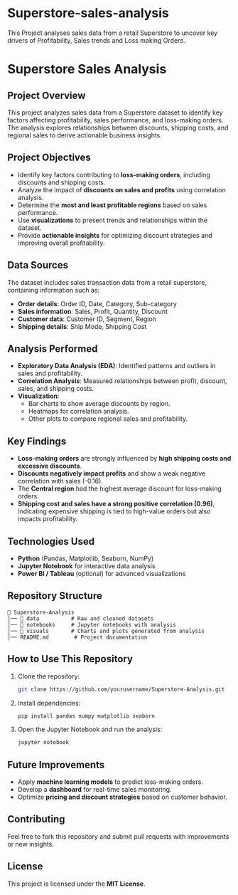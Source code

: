 # Superstore-sales-analysis
This Project analyses sales data from a retail Superstore to uncover key drivers of Profitability, Sales trends and Loss making Orders.
# Superstore Sales Analysis

## Project Overview
This project analyzes sales data from a Superstore dataset to identify key factors affecting profitability, sales performance, and loss-making orders. The analysis explores relationships between discounts, shipping costs, and regional sales to derive actionable business insights.

## Project Objectives
- Identify key factors contributing to **loss-making orders**, including discounts and shipping costs.
- Analyze the impact of **discounts on sales and profits** using correlation analysis.
- Determine the **most and least profitable regions** based on sales performance.
- Use **visualizations** to present trends and relationships within the dataset.
- Provide **actionable insights** for optimizing discount strategies and improving overall profitability.

## Data Sources
The dataset includes sales transaction data from a retail superstore, containing information such as:
- **Order details**: Order ID, Date, Category, Sub-category
- **Sales information**: Sales, Profit, Quantity, Discount
- **Customer data**: Customer ID, Segment, Region
- **Shipping details**: Ship Mode, Shipping Cost

## Analysis Performed
- **Exploratory Data Analysis (EDA)**: Identified patterns and outliers in sales and profitability.
- **Correlation Analysis**: Measured relationships between profit, discount, sales, and shipping costs.
- **Visualization**:
  - Bar charts to show average discounts by region.
  - Heatmaps for correlation analysis.
  - Other plots to compare regional sales and profitability.

## Key Findings
- **Loss-making orders** are strongly influenced by **high shipping costs and excessive discounts**.
- **Discounts negatively impact profits** and show a weak negative correlation with sales (-0.16).
- The **Central region** had the highest average discount for loss-making orders.
- **Shipping cost and sales have a strong positive correlation (0.96)**, indicating expensive shipping is tied to high-value orders but also impacts profitability.

## Technologies Used
- **Python** (Pandas, Matplotlib, Seaborn, NumPy)
- **Jupyter Notebook** for interactive data analysis
- **Power BI / Tableau** (optional) for advanced visualizations

## Repository Structure
```
📂 Superstore-Analysis
│── 📁 data          # Raw and cleaned datasets
│── 📁 notebooks     # Jupyter notebooks with analysis
│── 📁 visuals       # Charts and plots generated from analysis
│── README.md        # Project documentation
```

## How to Use This Repository
1. Clone the repository:
   ```bash
   git clone https://github.com/yourusername/Superstore-Analysis.git
   ```
2. Install dependencies:
   ```bash
   pip install pandas numpy matplotlib seaborn
   ```
3. Open the Jupyter Notebook and run the analysis:
   ```bash
   jupyter notebook
   ```

## Future Improvements
- Apply **machine learning models** to predict loss-making orders.
- Develop a **dashboard** for real-time sales monitoring.
- Optimize **pricing and discount strategies** based on customer behavior.

## Contributing
Feel free to fork this repository and submit pull requests with improvements or new insights.

## License
This project is licensed under the **MIT License**.

